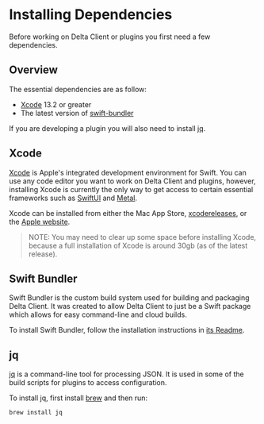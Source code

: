 # Installing Dependencies

Before working on Delta Client or plugins you first need a few dependencies.

## Overview

The essential dependencies are as follow:

- [Xcode](https://developer.apple.com/xcode/) 13.2 or greater
- The latest version of [swift-bundler](https://github.com/stackotter/swift-bundler)

 
If you are developing a plugin you will also need to install [jq](https://stedolan.github.io/jq/).

## Xcode

[Xcode](https://developer.apple.com/xcode/) is Apple's integrated development environment for Swift. You can use any code editor you want to work on Delta Client and plugins, however, installing Xcode is currently the only way to get access to certain essential frameworks such as [SwiftUI](https://developer.apple.com/xcode/swiftui/) and [Metal](https://developer.apple.com/metal/).

Xcode can be installed from either the Mac App Store, [xcodereleases](https://xcodereleases.com), or the [Apple website](https://developer.apple.com/xcode/).

> NOTE: You may need to clear up some space before installing Xcode, because a full installation of Xcode is around 30gb (as of the latest release).

## Swift Bundler

Swift Bundler is the custom build system used for building and packaging Delta Client. It was created to allow Delta Client to just be a Swift package which allows for easy command-line and cloud builds.

To install Swift Bundler, follow the installation instructions in [its Readme](https://github.com/stackotter/swift-bundler/blob/main/README.md).

## jq

[jq](https://stedolan.github.io/jq/) is a command-line tool for processing JSON. It is used in some of the build scripts for plugins to access configuration.

To install jq, first install [brew](https://brew.sh) and then run:

```sh
brew install jq
```
